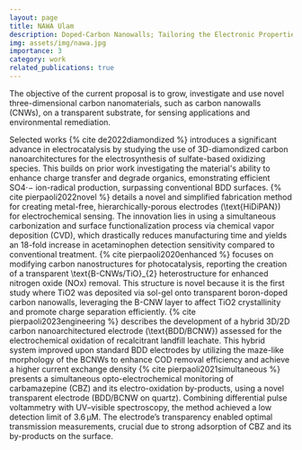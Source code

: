 ```yaml
---
layout: page
title: NAWA Ulam
description: Doped-Carbon Nanowalls; Tailoring the Electronic Properties for Advanced Sensing and Electrochemical Processes
img: assets/img/nawa.jpg
importance: 3
category: work
related_publications: true
--- 
```


The objective of the current proposal is to grow, investigate and use novel three-dimensional carbon nanomaterials, such as carbon nanowalls (CNWs), on a transparent substrate, for sensing applications and environmental remediation.

Selected works
{% cite de2022diamondized %}  introduces a significant advance in electrocatalysis by studying the use of 3D-diamondized carbon nanoarchitectures for the electrosynthesis of sulfate-based oxidizing species. This builds on prior work investigating the material's ability to enhance charge transfer and degrade organics, emonstrating efficient SO4⋅−​ ion-radical production, surpassing conventional BDD surfaces. 
{% cite pierpaoli2022novel %} details a novel and simplified fabrication method for creating metal-free, hierarchically-porous electrodes (\text{HiDiPAN}) for electrochemical sensing. The innovation lies in using a simultaneous carbonization and surface functionalization process via chemical vapor deposition (CVD), which drastically reduces manufacturing time and yields an 18-fold increase in acetaminophen detection sensitivity compared to conventional treatment.
{% cite pierpaoli2020enhanced %} focuses on modifying carbon nanostructures for photocatalysis, reporting the creation of a transparent \text{B-CNWs/TiO}_{2} heterostructure for enhanced nitrogen oxide (NOx​) removal. This structure is novel because it is the first study where TiO2​ was deposited via sol-gel onto transparent boron-doped carbon nanowalls, leveraging the B-CNW layer to affect TiO2​ crystallinity and promote charge separation efficiently.
{% cite pierpaoli2023engineering %} describes the development of a hybrid 3D/2D carbon nanoarchitectured electrode (\text{BDD/BCNW}) assessed for the electrochemical oxidation of recalcitrant landfill leachate. This hybrid system improved upon standard BDD electrodes by utilizing the maze-like morphology of the BCNWs to enhance COD removal efficiency and achieve a higher current exchange density
{% cite pierpaoli2021simultaneous %} presents a simultaneous opto-electrochemical monitoring of carbamazepine (CBZ) and its electro-oxidation by-products, using a novel transparent electrode (BDD/BCNW on quartz). Combining differential pulse voltammetry with UV–visible spectroscopy, the method achieved a low detection limit of 3.6 µM. The electrode’s transparency enabled optimal transmission measurements, crucial due to strong adsorption of CBZ and its by-products on the surface.
